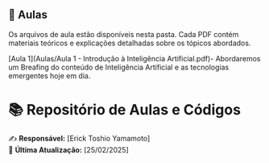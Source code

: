 ## 📘 Aulas
Os arquivos de aula estão disponíveis nesta pasta. Cada PDF contém materiais teóricos e explicações detalhadas sobre os tópicos abordados.

[Aula 1](Aulas/Aula 1 - Introdução à Inteligência Artificial.pdf)- Abordaremos um Breafing do conteúdo de Inteligência Artificial e as tecnologias emergentes hoje em dia.
# 📚 Repositório de Aulas e Códigos

✍️ **Responsável:** [Erick Toshio Yamamoto]  
📅 **Última Atualização:** [25/02/2025]


